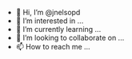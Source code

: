 - 👋 Hi, I’m @jnelsopd
- 👀 I’m interested in ...
- 🌱 I’m currently learning ...
- 💞️ I’m looking to collaborate on ...
- 📫 How to reach me ...

<!---
jnelsopd/jnelsopd is a ✨ special ✨ repository because its `README.md` (this file) appears on your GitHub profile.
You can click the Preview link to take a look at your changes.
--->
